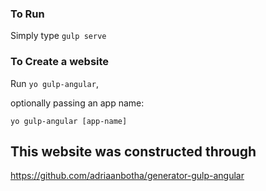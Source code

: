 ### To Run

Simply type ```gulp serve```

### To Create a website
Run `yo gulp-angular`, 

optionally passing an app name:

```
yo gulp-angular [app-name]
```






## This website was constructed through
https://github.com/adriaanbotha/generator-gulp-angular


